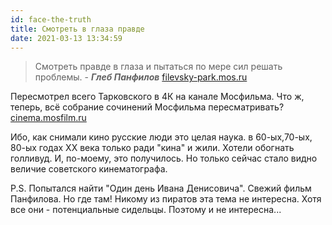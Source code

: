 ```yaml
---
id: face-the-truth
title: Смотреть в глаза правде
date: 2021-03-13 13:34:59
---
```


> Смотреть правде в глаза и пытаться по мере сил решать проблемы. -  ***Глеб Панфилов*** <a href='https://filevsky-park.mos.ru/presscenter/news/detail/8915572.html' class='external'>filevsky-park.mos.ru</a>

Пересмотрел всего Тарковского в 4К на канале Мосфильма. Что ж, теперь, всё собрание сочинений Мосфильма пересматривать? <a href='https://cinema.mosfilm.ru/films/?q=%F2%E5%EC%E0' class='external'>cinema.mosfilm.ru</a>

Ибо, как снимали кино русские люди это целая наука. в 60-ых,70-ых, 80-ых годах XX века только ради "кина" и жили. Хотели обогнать голливуд. И, по-моему, это получилось. Но только сейчас стало видно величие советского кинематографа.

P.S. Попытался найти "Один день Ивана Денисовича". Свежий фильм Панфилова. Но где там! Никому из пиратов эта тема не интересна. Хотя все они - потенциальные сидельцы. Поэтому и не интересна...
